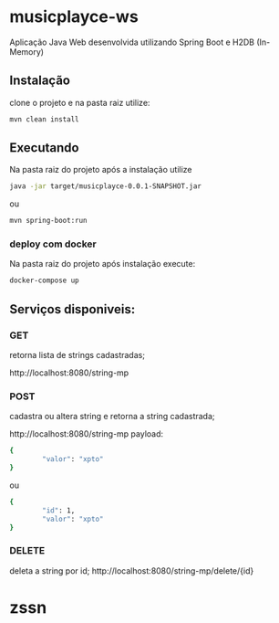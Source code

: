# musicplayce-ws

Aplicação Java Web desenvolvida utilizando Spring Boot e H2DB (In-Memory)


## Instalação
clone o projeto e na pasta raiz utilize:

```bash
mvn clean install
```

## Executando

Na pasta raiz do projeto após a instalação utilize

```bash
java -jar target/musicplayce-0.0.1-SNAPSHOT.jar
```
ou
```bash
mvn spring-boot:run
```

### deploy com docker
Na pasta raiz do projeto após instalação execute:

```bash
docker-compose up
```


## Serviços disponiveis:
### GET
retorna lista de strings cadastradas;

http://localhost:8080/string-mp

### POST
cadastra ou altera string e retorna a string cadastrada;

http://localhost:8080/string-mp
payload:
```bash
{
        "valor": "xpto"
}
```
ou
```bash
{
        "id": 1,
        "valor": "xpto"
}
```

### DELETE
deleta a string por id;
http://localhost:8080/string-mp/delete/{id}
# zssn
